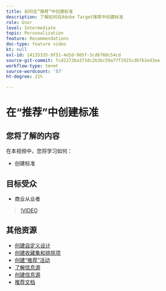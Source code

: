 ```yaml
---
title: 如何在“推荐”中创建标准
description: 了解如何在Adobe Target推荐中创建标准
role: User
level: Intermediate
topic: Personalization
feature: Recommendations
doc-type: feature video
kt: null
exl-id: 14135335-9f51-4e5d-905f-3cd6760c54cd
source-git-commit: fcd2273ba373dc2b3bc59a77f1925cdb7b2ed3ee
workflow-type: tm+mt
source-wordcount: '57'
ht-degree: 21%

---
```


# 在“推荐”中创建标准

## 您将了解的内容

在本视频中，您将学习如何：

* 创建标准

## 目标受众

* 商业从业者

>[!VIDEO](https://video.tv.adobe.com/v/27694?quality=12)

## 其他资源

* [创建自定义设计](create-custom-designs.md)
* [创建收藏集和排除项](create-collections-and-exclusions.md)
* [创建“推荐”活动](create-a-recommendations-activity.md)
* [了解信息源](understanding-feeds.md)
* [创建信息源](create-a-feed.md)
* [推荐文档](https://experienceleague.adobe.com/docs/target/using/recommendations/recommendations.html?lang=en)
